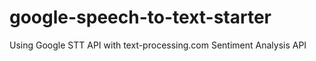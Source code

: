 # google-speech-to-text-starter
Using Google STT API with text-processing.com Sentiment Analysis API
